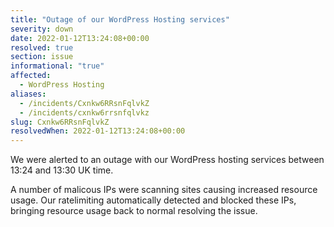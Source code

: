 ```yaml
---
title: "Outage of our WordPress Hosting services"
severity: down
date: 2022-01-12T13:24:08+00:00
resolved: true
section: issue
informational: "true"
affected:
  - WordPress Hosting
aliases:
  - /incidents/Cxnkw6RRsnFqlvkZ
  - /incidents/cxnkw6rrsnfqlvkz
slug: Cxnkw6RRsnFqlvkZ
resolvedWhen: 2022-01-12T13:24:08+00:00
---
```


We were alerted to an outage with our WordPress hosting services between 13:24 and 13:30 UK time.

A number of malicous IPs were scanning sites causing increased resource usage.
Our ratelimiting automatically detected and blocked these IPs, bringing resource usage back to normal resolving the issue.
